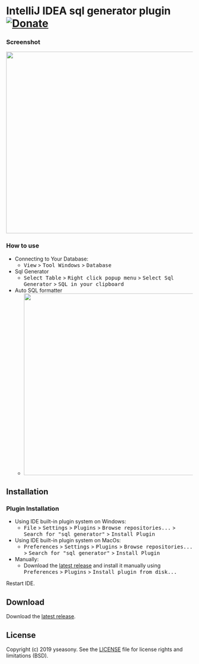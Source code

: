 IntelliJ IDEA sql generator plugin [![Donate](https://www.paypal.com/en_US/i/btn/btn_donateCC_LG.gif)](https://www.paypal.me/yseasony)
=======================

### Screenshot
<img src="https://raw.githubusercontent.com/yseasony/idea-sql-generator-tool/master/doc/1.png" width="735" height="490" />

### How to use
- Connecting to Your Database:
  - <kbd>View</kbd> > <kbd>Tool Windows</kbd> > <kbd>Database</kbd>
- Sql Generator
  - <kbd>Select Table</kbd> > <kbd>Right click popup menu</kbd> > <kbd>Select Sql Generator</kbd> > <kbd>SQL in your clipboard</kbd>
- Auto SQL formatter
  - <img src="https://raw.githubusercontent.com/yseasony/idea-sql-generator-tool/master/doc/2.png" width="735" height="490" />

Installation
------------
### Plugin Installation
- Using IDE built-in plugin system on Windows:
  - <kbd>File</kbd> > <kbd>Settings</kbd> > <kbd>Plugins</kbd> > <kbd>Browse repositories...</kbd> > <kbd>Search for "sql generator"</kbd> > <kbd>Install Plugin</kbd>
- Using IDE built-in plugin system on MacOs:
  - <kbd>Preferences</kbd> > <kbd>Settings</kbd> > <kbd>Plugins</kbd> > <kbd>Browse repositories...</kbd> > <kbd>Search for "sql generator"</kbd> > <kbd>Install Plugin</kbd>
- Manually:
  - Download the [latest release](https://github.com/yseasony/idea-sql-generator-tool/releases) and install it manually using <kbd>Preferences</kbd> > <kbd>Plugins</kbd> > <kbd>Install plugin from disk...</kbd>
  
Restart IDE.
  
Download
-------
Download the [latest release](https://github.com/yseasony/idea-sql-generator-tool/releases).

License
-------
Copyright (c) 2019 yseasony. See the [LICENSE](./LICENSE) file for license rights and limitations (BSD).
